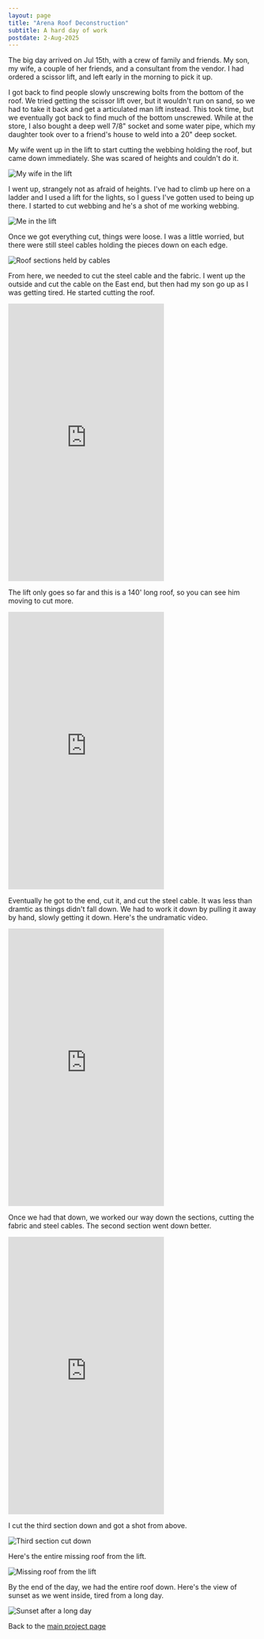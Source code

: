 ```yaml
---
layout: page
title: "Arena Roof Deconstruction"
subtitle: A hard day of work
postdate: 2-Aug-2025
---
```

The big day arrived on Jul 15th, with a crew of family and friends. My son, my wife, a couple of her friends, and a consultant from the vendor. I had ordered a scissor lift, and left early in the morning to pick it up.

I got back to find people slowly unscrewing bolts from the bottom of the roof. We tried getting the scissor lift over, but it wouldn't run on sand, so we had to take it back and get a articulated man lift instead. This took time, but we eventually got back to find much of the bottom unscrewed. While at the store, I also bought a deep well 7/8" socket and some water pipe, which my daughter took over to a friend's house to weld into a 20" deep socket.

My wife went up in the lift to start cutting the webbing holding the roof, but came down immediately. She was scared of heights and couldn't do it. 

![My wife in the lift](/assets/img/arena/arena_wife_in_lift.png)

I went up, strangely not as afraid of heights. I've had to climb up here on a ladder and I used a lift for the lights, so I guess I've gotten used to being up there. I started to cut webbing and he's a shot of me working webbing.

![Me in the lift](/assets/img/arena/arena_me_in_lift.png)

Once we got everything cut, things were loose. I was a little worried, but there were still steel cables holding the pieces down on each edge. 

![Roof sections held by cables](/assets/img/arena/arena_roof_sections.png)

From here, we needed to cut the steel cable and the fabric. I went up the outside and cut the cable on the East end, but then had my son go up as I was getting tired. He started cutting the roof.

<iframe width="315" height="560"
src="https://www.youtube.com/embed/GDhDMtAaqvA"
title="YouTube video player"
frameborder="0"
allow="accelerometer; autoplay; clipboard-write; encrypted-media; gyroscope; picture-in-picture; web-share"
allowfullscreen></iframe>

The lift only goes so far and this is a 140' long roof, so you can see him moving to cut more.

<iframe width="315" height="560"
src="https://www.youtube.com/embed/5EAZFk3Uxfs"
title="YouTube video player"
frameborder="0"
allow="accelerometer; autoplay; clipboard-write; encrypted-media; gyroscope; picture-in-picture; web-share"
allowfullscreen></iframe>

Eventually he got to the end, cut it, and cut the steel cable. It was less than dramtic as things didn't fall down. We had to work it down by pulling it away by hand, slowly getting it down. Here's the undramatic video.

<iframe width="315" height="560"
src="https://www.youtube.com/embed/qj28qgSqYmo"
title="YouTube video player"
frameborder="0"
allow="accelerometer; autoplay; clipboard-write; encrypted-media; gyroscope; picture-in-picture; web-share"
allowfullscreen></iframe>

Once we had that down, we worked our way down the sections, cutting the fabric and steel cables. The second section went down better.

<iframe width="315" height="560"
src="https://www.youtube.com/embed/GDhDMtAaqvA"
title="YouTube video player"
frameborder="0"
allow="accelerometer; autoplay; clipboard-write; encrypted-media; gyroscope; picture-in-picture; web-share"
allowfullscreen></iframe>

I cut the third section down and got a shot from above.

![Third section cut down](/assets/img/arena/arena_third_section.png)

Here's the entire missing roof from the lift.

![Missing roof from the lift](/assets/img/arena/arena_missing_roof.png)

By the end of the day, we had the entire roof down. Here's the view of sunset as we went inside, tired from a long day.

![Sunset after a long day](/assets/img/arena/arena_sunset.png)

Back to the [main project page](/projects/arenaroof/)